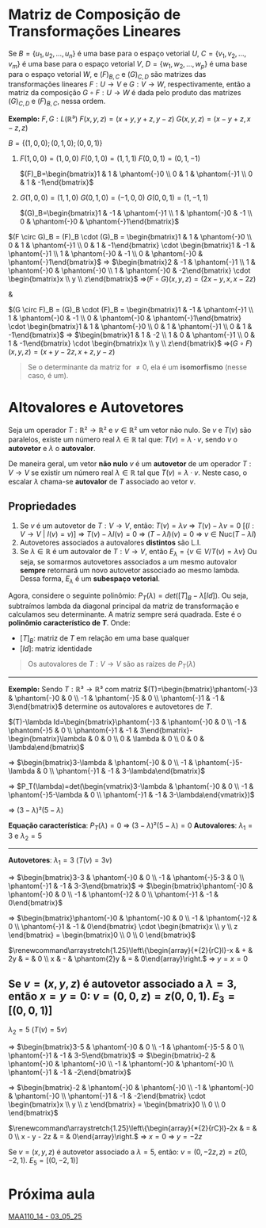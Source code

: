 # Matriz de Composição de Transformações Lineares
Se $B=\{u_1,u_2,...,u_n\}$ é uma base para o espaço vetorial $U$, $C = \{v_1,v_2,...,v_m\}$ é uma base para o espaço vetorial $V$, $D=\{w_1,w_2,...,w_p\}$ é uma base para o espaço vetorial $W$, e $(F)_{B,C}$ e $(G)_{C,D}$ são matrizes das transformações lineares $F: U \rightarrow V$ e $G: V \rightarrow W$, respectivamente, então a matriz da composição $G \circ F: U \rightarrow W$ é dada pelo produto das matrizes $(G)_{C,D}$ e $(F)_{B,C}$, nessa ordem.

**Exemplo:**
$F,G: L(\mathbb{R}³)$
$F(x,y,z)=(x+y,y+z,y-z)$
$G(x,y,z)=(x-y+z,x-z,z)$

$B=\{(1,0,0);(0,1,0);(0,0,1)\}$

1. $F(1,0,0)=(1,0,0)$
   $F(0,1,0)=(1,1,1)$
   $F(0,0,1)=(0,1,-1)$
   
   $(F)_B=\begin{bmatrix}1 & 1 & \phantom{-}0 \\ 0 & 1 & \phantom{-}1 \\ 0 & 1 & -1\end{bmatrix}$

2. $G(1,0,0)=(1,1,0)$
   $G(0,1,0)=(-1,0,0)$
   $G(0,0,1)=(1,-1,1)$
   
   $(G)_B=\begin{bmatrix}1 & -1 & \phantom{-}1 \\ 1 & \phantom{-}0 & -1 \\ 0 & \phantom{-}0 & \phantom{-}1\end{bmatrix}$
   
$(F \circ G)_B = (F)_B \cdot (G)_B = \begin{bmatrix}1 & 1 & \phantom{-}0 \\ 0 & 1 & \phantom{-}1 \\ 0 & 1 & -1\end{bmatrix} \cdot \begin{bmatrix}1 & -1 & \phantom{-}1 \\ 1 & \phantom{-}0 & -1 \\ 0 & \phantom{-}0 & \phantom{-}1\end{bmatrix}$
=> $\begin{bmatrix}2 & -1 & \phantom{-}1 \\ 1 & \phantom{-}0 & \phantom{-}0 \\ 1 & \phantom{-}0 & -2\end{bmatrix} \cdot \begin{bmatrix}x \\ y \\ z\end{bmatrix}$
=>$(F \circ G)(x,y,z) = (2x-y,x,x-2z)$

&

$(G \circ F)_B = (G)_B \cdot (F)_B = \begin{bmatrix}1 & -1 & \phantom{-}1 \\ 1 & \phantom{-}0 & -1 \\ 0 & \phantom{-}0 & \phantom{-}1\end{bmatrix} \cdot \begin{bmatrix}1 & 1 & \phantom{-}0 \\ 0 & 1 & \phantom{-}1 \\ 0 & 1 & -1\end{bmatrix}$
=> $\begin{bmatrix}1 & 1 & -2 \\ 1 & 0 & \phantom{-}1 \\ 0 & 1 & -1\end{bmatrix} \cdot \begin{bmatrix}x \\ y \\ z\end{bmatrix}$
=>$(G \circ F)(x,y,z) = (x+y-2z,x+z,y-z)$

>Se o determinante da matriz for $\neq 0$, ela é um **isomorfismo** (nesse caso, é um).
# Altovalores e Autovetores
Seja um operador $T: \mathbb{R}² \rightarrow \mathbb{R}²$ e $v \in \mathbb{R}²$ um vetor não nulo.
Se $v$ e $T(v)$ são paralelos, existe um número real $\lambda \in \mathbb{R}$ tal que: $T(v) = \lambda \cdot v$, sendo $v$ o **autovetor** e $\lambda$ o **autovalor**.

De maneira geral, um vetor **não nulo** $v$ é um **autovetor** de um operador $T: V \rightarrow V$ se existir um número real $\lambda \in \mathbb{R}$ tal que $T(v)=\lambda \cdot v$. Neste caso, o escalar $\lambda$ chama-se **autovalor** de $T$ associado ao vetor $v$.
## Propriedades
1. Se $v$ é um autovetor de $T:V \rightarrow V$, então:
   $T(v) = \lambda v$ => $T(v)-\lambda v = 0$ \[($I: V \rightarrow V$ | $I(v)=v$)\]
   => $T(v)-\lambda I(v) = 0$ => $(T-\lambda I)(v)=0$
   => $v \in \text{Nuc}(T-\lambda I)$
2. Autovetores associados a autovalores **distintos** são L.I.
3. Se $\lambda \in \mathbb{R}$ é um autovalor de $T: V \rightarrow V$, então
   $E_\lambda=\{v \in V / T(v)=\lambda v\}$
   Ou seja, se somarmos autovetores associados a um mesmo autovalor **sempre** retornará um novo autovetor associado ao mesmo lambda.
   Dessa forma, $E_\lambda$ é um **subespaço vetorial**.

Agora, considere o seguinte polinômio: $P_T(\lambda)=det([T]_B-\lambda[Id])$. Ou seja, subtraímos lambda da diagonal principal da matriz de transformação e calculamos seu determinante. A matriz sempre será quadrada.
Este é o **polinômio característico de $T$**.
Onde:
- $[T]_B$: matriz de $T$ em relação em uma base qualquer
- $[Id]$: matriz identidade

>Os autovalores de $T: V \rightarrow V$ são as raízes de $P_T(\lambda)$
---

**Exemplo:** Sendo $T: \mathbb{R}³ \rightarrow \mathbb{R}³$ com matriz $(T)=\begin{bmatrix}\phantom{-}3 & \phantom{-}0 & 0 \\ -1 & \phantom{-}5 & 0 \\ \phantom{-}1 & -1 & 3\end{bmatrix}$ determine os autovalores e autovetores de $T$.

$(T)-\lambda Id=\begin{bmatrix}\phantom{-}3 & \phantom{-}0 & 0 \\ -1 & \phantom{-}5 & 0 \\ \phantom{-}1 & -1 & 3\end{bmatrix}-\begin{bmatrix}\lambda & 0 & 0 \\ 0 & \lambda & 0 \\ 0 & 0 & \lambda\end{bmatrix}$

=> $\begin{bmatrix}3-\lambda & \phantom{-}0 & 0 \\ -1 & \phantom{-}5-\lambda & 0 \\ \phantom{-}1 & -1 & 3-\lambda\end{bmatrix}$

=> $P_T(\lambda)=det(\begin{vmatrix}3-\lambda & \phantom{-}0 & 0 \\ -1 & \phantom{-}5-\lambda & 0 \\ \phantom{-}1 & -1 & 3-\lambda\end{vmatrix})$

=> $(3-\lambda)²(5-\lambda)$

**Equação característica**: $P_T(\lambda)=0$
=> $(3-\lambda)²(5-\lambda)=0$
**Autovalores**: $\lambda_1 = 3$ e $\lambda_2 = 5$

---
**Autovetores**: $\lambda_1=3$ $(T(v)=3v)$

=> $\begin{bmatrix}3-3 & \phantom{-}0 & 0 \\ -1 & \phantom{-}5-3 & 0 \\ \phantom{-}1 & -1 & 3-3\end{bmatrix}$ => $\begin{bmatrix}\phantom{-}0 & \phantom{-}0 & 0 \\ -1 & \phantom{-}2 & 0 \\ \phantom{-}1 & -1 & 0\end{bmatrix}$

=> $\begin{bmatrix}\phantom{-}0 & \phantom{-}0 & 0 \\ -1 & \phantom{-}2 & 0 \\ \phantom{-}1 & -1 & 0\end{bmatrix} \cdot \begin{bmatrix}x \\ y \\ z \end{bmatrix} = \begin{bmatrix}0 \\ 0 \\ 0 \end{bmatrix}$

$\renewcommand\arraystretch{1.25}\left\{\begin{array}{*{2}{rC}l}-x & + & 2y & = & 0 \\ x & - & \phantom{2}y & = & 0\end{array}\right.$
=> $y=x=0$

Se $v=(x,y,z)$ é autovetor associado a $\lambda=3$, então $x=y=0$: $v=(0,0,z)=z(0,0,1)$.
$E_3=[(0,0,1)]$
---
$\lambda_2=5$ $(T(v)=5v)$

=> $\begin{bmatrix}3-5 & \phantom{-}0 & 0 \\ -1 & \phantom{-}5-5 & 0 \\ \phantom{-}1 & -1 & 3-5\end{bmatrix}$ => $\begin{bmatrix}-2 & \phantom{-}0 & \phantom{-}0 \\ -1 & \phantom{-}0 & \phantom{-}0 \\ \phantom{-}1 & -1 & -2\end{bmatrix}$

=> $\begin{bmatrix}-2 & \phantom{-}0 & \phantom{-}0 \\ -1 & \phantom{-}0 & \phantom{-}0 \\ \phantom{-}1 & -1 & -2\end{bmatrix} \cdot \begin{bmatrix}x \\ y \\ z \end{bmatrix} = \begin{bmatrix}0 \\ 0 \\ 0 \end{bmatrix}$

$\renewcommand\arraystretch{1.25}\left\{\begin{array}{*{2}{rC}l}-2x & = & 0 \\ x - y - 2z & = & 0\end{array}\right.$
=> $x=0$
=> $y=-2z$

Se $v=(x,y,z)$ é autovetor associado a $\lambda=5$, então:
$v=(0,-2z,z)=z(0,-2,1)$.
$E_5=[(0,-2,1)]$
# Próxima aula
[MAA110_14 - 03_05_25](MAA110_14%20-%2003_05_25.md)